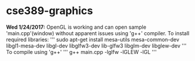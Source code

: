 # cse389-graphics
**Wed 1/24/2017:** OpenGL is working and can open sample 'main.cpp'(window) without apparent issues using 'g++' compiler.
  To install required libraries:
  '''
  sudo apt-get install mesa-utils mesa-common-dev libgl1-mesa-dev libgl-dev libglfw3-dev lib-glfw3 libglm-dev libglew-dev
  '''
  To compile using 'g++'
  '''
  g++ main.cpp -lglfw -lGLEW -lGL
  '''
